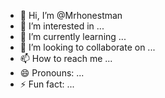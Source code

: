 - 👋 Hi, I’m @Mrhonestman
- 👀 I’m interested in ...
- 🌱 I’m currently learning ...
- 💞️ I’m looking to collaborate on ...
- 📫 How to reach me ...
- 😄 Pronouns: ...
- ⚡ Fun fact: ...

<!---
Mrhonestman/Mrhonestman is a ✨ special ✨ repository because its `README.md` (this file) appears on your GitHub profile.
You can click the Preview link to take a look at your changes.
--->
